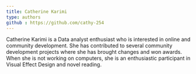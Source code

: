```yaml
---
title: Catherine Karimi
type: authors
github : https://github.com/cathy-254
---
```

Catherine Karimi is a Data analyst enthusiast who is interested in online and community development. She has contributed to several community development projects where she has brought changes and won awards. When she is not working on computers, she is an enthusiastic participant in Visual Effect Design and novel reading.
